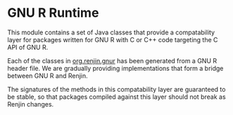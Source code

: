 
# GNU R Runtime

This module contains a set of Java classes that provide a compatability layer for packages written
for GNU R with C or C++ code targeting the C API of GNU R.

Each of the classes in [org.renjin.gnur](src/main/java/org/renjin/gnur) has been generated from a 
GNU R header file. We are gradually providing implementations that form a bridge between GNU R and 
Renjin. 

The signatures of the methods in this compatability layer are guaranteed to be stable, so that packages
compiled against this layer should not break as Renjin changes.